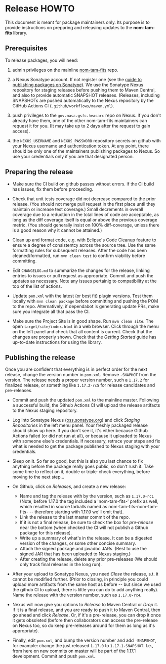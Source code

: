 # Release HOWTO

This document is meant for package maintainers only. Its purpose is to provide instructions on preparing and releasing updates to the __nom-tam-fits__ library.

## Prerequisites

To release packages, you will need:

 1. admin privileges on the mainline [nom-tam-fits](https://www.github.com/nom-tam-fits/nom-tam-fits) repo.
 
 2. a Nexus Sonatype account. If not register one (see the [guide to publishing packages on Sonatype](https://central.sonatype.org/publish/publish-guide/)). We use the Sonatype Nexus repository for staging releases before pushing them to Maven Central, and also to provide automatic SNAPSHOT releases. (Releases, including SNAPSHOTs are pushed automatically to the Nexus repository by the GitHub Actions CI (`.github/workflows/maven.yml`).
 
 3. push privileges to the `gov.nasa.gsfc.heasarc` repo on Nexus. If you don't already have them, one of the other nom-tam-fits maintainers can request it for you. (It may take up to 2 days after the request to gain access).
 
 4. the `NEXUS_USERNAME` and `NEXUS_PASSWORD` repository secrets on github with your Nexus username and authentication token. At any point, there should be only one of the maintainers publishing packages to Nexus. So use your credentials only if you are that designated person.


## Preparing the release


 * Make sure the CI build on github passes without errors. If the CI build has issues, fix them before proceeding.
 
 * Check that unit tests coverage did not decrease compared to the prior release. (You should not merge pull request in the first place until they maintain or increase test coverage.) Small decrements in overall coverage due to a reduction in the total lines of code are acceptable, as long as the diff coverage itself is equal or above the previous coverage metric. (You should generally insist on 100% diff-coverage, unless there is a good reason why it cannot be attained.) 

 * Clean up and format code, e.g. with Eclipse's Code Cleanup feature to ensure a degree of consistentcy across the source tree. Use the same formatting rules for subsequent releases. After the code has been cleaned/formatted, run `mvn clean test` to confirm viability before committing.
 
 * Edit `CHANGELOG.md` to summarize the changes for the release, linking entries to issues or pull request as appropriate. Commit and push the updates as necessary. Note any issues pertainig to compatibility at the top of the list of actions.
 
 * Update `pom.xml` with the latest (or best fit) plugin versions. Test them locally with `mvn clean package` before committing and pushing the POM to the repo. Alternatively, if dependabot is generating update PRs, make sure you integrate all that pass the CI.
 
 * Make sure the Project Site is in good shape. Run `mvn clean site`. The open `target/site/index.html` in a web browser. Click through the menu on the left panel and check that all content is current. Check that the changes are properly shown. Check that the _Getting Started_ guide has up-to-date instructions for using the library.
 


## Publishing the release

Once you are confident that everything is in perfect order for the next release, change the version number in `pom.xml`. Remove `-SNAPHOT` from the version. The release needs a proper version number, such a `1.17.2` for finalized release, or something like `1.17.2-rc5` for release candidates and pre-releases. 

 * Commit and push the updated `pom.xml` to the mainline master. Following a successful build, the Github Actions CI will upload the release artifacts to the Nexus staging repository.

 * Log into Sonatype Nexus ([oss.sonatype.org](https://oss.sonatype.org)) and click _Staging Repositories_ in the left menu panel. Your freshly packaged release should show up here. If you don't see it, it's either because Github Actions failed (or did not run at all), or because it uploaded to Nexus with someone else's credentials. If necessary, retrace your steps and fix what is needed to get the package published to Nexus staging with your credentials. 

 * Sleep on it. So far so good, but this is also you last chance to fix anything before the package really goes public, so don't rush it. Take some time to reflect on it, double or triple-check everything, before moving to the next step...

 * On Github, click on _Releases_, and create a new release:
   - Name and tag the release with by the version, such as `1.17.0-rc1` (Note, before 1.17.0 the tag included a 'nom-tam-fits-' prefix as well, which resulted in source tarballs named as nom-tam-fits-nom-tam-fits-<version> -- therefore starting with 1.17.0 we'll omit that).
   - Link the release to the last master commit of the repo.
   - If it is not a final release, be sure to check the box for _pre-release_ near the bottom (when checked the CI will not publish a Github package for this release).
   - Write up a summary of what's in the release. It can be a digested version of the changes, or some other concise summary.
   - Attach the signed package and javadoc JARs. (Best to use the signed JAR that has been uploaded to Nexus staging.)
   - After creating the release, delete any prior pre-releases (We should only track final releases in the long run).

 * After your upload to Sonatype Nexus, you need _Close_ the release, s.t. it cannot be modified further. (Prior to closing, in principle you could upload more artifacts from the same host as before -- but since we used the github CI to upload, there is little you can do to add anything really). Name the release with the version number, such as `1.17.0-rc4`.
 
 * Nexus will now give you options to _Release_ to Maven Central or _Drop_ it. If it is a final release, and you are ready to push it to Maven Central, then go ahead and click _Release_. Or, if it's a pre-release, you can drop it once it gets obsoleted (before then collaborators can access the pre-release on Nexus too, so do keep pre-releases around for them as long as it's appropriate).
 
 * Finally, edit `pom.xml`, and bump the version number and add `-SNAPSHOT`, for example: change the just released `1.17.0` to `1.17.1-SNAPSHOT`. I.e., from here on new commits on master will be part of the 1.17.1 development. Commit and push `pom.xml`. 
 
 
 
